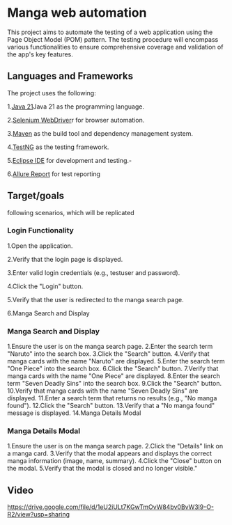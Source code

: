 # Manga web automation

This project aims to automate the testing of a web application using the Page Object Model (POM) pattern. The testing procedure will encompass various functionalities to ensure comprehensive coverage and validation of the app's key features. 

## Languages and Frameworks
The project uses the following:

1.[Java 21](https://openjdk.java.net/projects/jdk/21/)Java 21 as the programming language.

2.[Selenium WebDriver](https://www.selenium.dev/)r for browser automation.

3.[Maven](https://maven.apache.org/) as the build tool and dependency management system.

4.[TestNG](https://testng.org/doc/) as the testing framework.

5.[Eclipse IDE](https://www.eclipse.org/) for development and testing.-

6.[Allure Report](https://allurereport.org/) for test reporting



## Target/goals
following scenarios, which will be replicated

### Login Functionality
1.Open the application.

2.Verify that the login page is displayed.

3.Enter valid login credentials (e.g., testuser and password).

4.Click the "Login" button.

5.Verify that the user is redirected to the manga search page.

6.Manga Search and Display


### Manga Search and Display
1.Ensure the user is on the manga search page.
2.Enter the search term "Naruto" into the search box.
3.Click the "Search" button.
4.Verify that manga cards with the name "Naruto" are displayed.
5.Enter the search term "One Piece" into the search box.
6.Click the "Search" button.
7.Verify that manga cards with the name "One Piece" are displayed.
8.Enter the search term "Seven Deadly Sins" into the search box.
9.Click the "Search" button.
10.Verify that manga cards with the name "Seven Deadly Sins" are displayed.
11.Enter a search term that returns no results (e.g., "No manga found").
12.Click the "Search" button.
13.Verify that a "No manga found" message is displayed.
14.Manga Details Modal

### Manga Details Modal
1.Ensure the user is on the manga search page.
2.Click the "Details" link on a manga card.
3.Verify that the modal appears and displays the correct manga information (image, name, summary).
4.Click the "Close" button on the modal.
5.Verify that the modal is closed and no longer visible."

## Video
https://drive.google.com/file/d/1eU2iULt7KGwTmOvW84bv0BvW3l9-O-R2/view?usp=sharing

